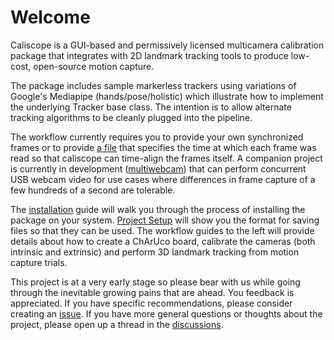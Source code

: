 
# Welcome

Caliscope is a GUI-based and permissively licensed multicamera calibration package that integrates with 2D landmark tracking tools to produce low-cost, open-source motion capture.

The package includes sample markerless trackers using variations of Google's Mediapipe (hands/pose/holistic) which illustrate how to implement the underlying Tracker base class. The intention is to allow alternate tracking algorithms to be cleanly plugged into the pipeline.

The workflow currently requires you to provide your own synchronized frames or to provide [a file](project_setup.md#frame_time_historycsv) that specifies the time at which each frame was read so that caliscope can time-align the frames itself. A companion project is currently in development ([multiwebcam](https://github.com/mprib/multiwebcam)) that can perform concurrent USB webcam video for use cases where differences in frame capture of a few hundreds of a second are tolerable.

The [installation](installation.md) guide will walk you through the process of installing the package on your system. [Project Setup](project_setup.md) will show you the format for saving files so that they can be used. The workflow guides to the left will provide details about how to create a ChArUco board, calibrate the cameras (both intrinsic and extrinsic) and perform 3D landmark tracking from motion capture trials.

This project is at a very early stage so please bear with us while going through the inevitable growing pains that are ahead. You feedback is appreciated. If you have specific recommendations, please consider creating an [issue](https://github.com/mprib/caliscope/issues). If you have more general questions or thoughts about the project, please open up a thread in the [discussions](https://github.com/mprib/caliscope/discussions).

